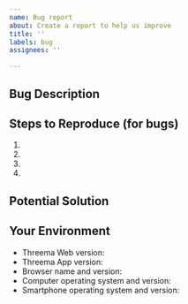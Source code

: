 ```yaml
---
name: Bug report
about: Create a report to help us improve
title: ''
labels: bug
assignees: ''

---
```


## Bug Description

<!--- Describe the problem -->

## Steps to Reproduce (for bugs)

<!--- Provide a screenshot and/or an unambiguous set of steps to reproduce this bug. -->

1.
2.
3.
4.

## Potential Solution

<!--- Not obligatory, but suggest a fix/reason for the bug, -->
<!--- or ideas how to implement the addition or change -->

## Your Environment

<!--- Include as many relevant details about the environment you experienced the bug in. -->
<!--- Feel free to remove irrelevant lines. -->

* Threema Web version:
* Threema App version:
* Browser name and version:
* Computer operating system and version:
* Smartphone operating system and version:

